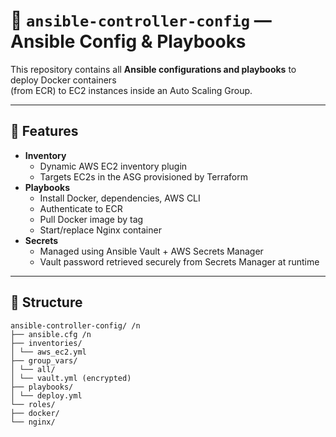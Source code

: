 # 📘 `ansible-controller-config` — Ansible Config & Playbooks  


This repository contains all **Ansible configurations and playbooks** to deploy Docker containers  
(from ECR) to EC2 instances inside an Auto Scaling Group.

---

## 🚀 Features
- **Inventory**
  - Dynamic AWS EC2 inventory plugin
  - Targets EC2s in the ASG provisioned by Terraform
- **Playbooks**
  - Install Docker, dependencies, AWS CLI
  - Authenticate to ECR
  - Pull Docker image by tag
  - Start/replace Nginx container
- **Secrets**
  - Managed using Ansible Vault + AWS Secrets Manager
  - Vault password retrieved securely from Secrets Manager at runtime

---

## 📂 Structure
```
ansible-controller-config/ /n
├── ansible.cfg /n
├── inventories/
│ └── aws_ec2.yml
├── group_vars/
│ └── all/
│ └── vault.yml (encrypted)
├── playbooks/
│ └── deploy.yml
└── roles/
├── docker/
└── nginx/
```


